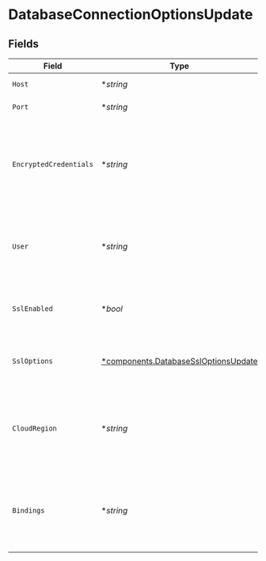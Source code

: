 # DatabaseConnectionOptionsUpdate


## Fields

| Field                                                                                                     | Type                                                                                                      | Required                                                                                                  | Description                                                                                               |
| --------------------------------------------------------------------------------------------------------- | --------------------------------------------------------------------------------------------------------- | --------------------------------------------------------------------------------------------------------- | --------------------------------------------------------------------------------------------------------- |
| `Host`                                                                                                    | **string*                                                                                                 | :heavy_minus_sign:                                                                                        | Database server host                                                                                      |
| `Port`                                                                                                    | **string*                                                                                                 | :heavy_minus_sign:                                                                                        | Database server port                                                                                      |
| `EncryptedCredentials`                                                                                    | **string*                                                                                                 | :heavy_minus_sign:                                                                                        | Encrypted credentials for connecting to database server when using basic auth method (username, password) |
| `User`                                                                                                    | **string*                                                                                                 | :heavy_minus_sign:                                                                                        | Username for connecting to database server needed only for auth methods other than basic auth             |
| `SslEnabled`                                                                                              | **bool*                                                                                                   | :heavy_minus_sign:                                                                                        | Enable ssl when agent connects to database server                                                         |
| `SslOptions`                                                                                              | [*components.DatabaseSslOptionsUpdate](../../models/components/databasessloptionsupdate.md)               | :heavy_minus_sign:                                                                                        | SSL connection options, when sslEnabled is true                                                           |
| `CloudRegion`                                                                                             | **string*                                                                                                 | :heavy_minus_sign:                                                                                        | Cloud region in case of database managed by cloud provider, required for IAM authentication               |
| `Bindings`                                                                                                | **string*                                                                                                 | :heavy_minus_sign:                                                                                        | binding for packet sniffing for sniff captureMethod (on-host), example: 0.0.0.0:6379,[::]:6379            |